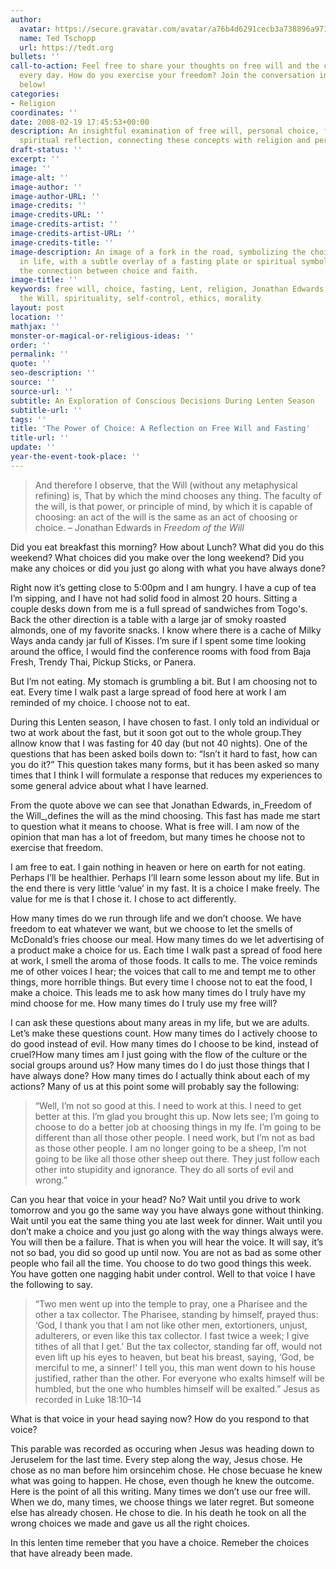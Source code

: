 ```yaml
---
author:
  avatar: https://secure.gravatar.com/avatar/a76b4d6291cecb3a738896a971bfb903?s=512&d=mp&r=g
  name: Ted Tschopp
  url: https://tedt.org
bullets: ''
call-to-action: Feel free to share your thoughts on free will and the choices we make
  every day. How do you exercise your freedom? Join the conversation in the comments
  below!
categories:
- Religion
coordinates: ''
date: 2008-02-19 17:45:53+00:00
description: An insightful examination of free will, personal choice, fasting, and
  spiritual reflection, connecting these concepts with religion and personal responsibility.
draft-status: ''
excerpt: ''
image: ''
image-alt: ''
image-author: ''
image-author-URL: ''
image-credits: ''
image-credits-URL: ''
image-credits-artist: ''
image-credits-artist-URL: ''
image-credits-title: ''
image-description: An image of a fork in the road, symbolizing the choices we make
  in life, with a subtle overlay of a fasting plate or spiritual symbols to represent
  the connection between choice and faith.
image-title: ''
keywords: free will, choice, fasting, Lent, religion, Jonathan Edwards, Freedom of
  the Will, spirituality, self-control, ethics, morality
layout: post
location: ''
mathjax: ''
monster-or-magical-or-religious-ideas: ''
order: ''
permalink: ''
quote: ''
seo-description: ''
source: ''
source-url: ''
subtitle: An Exploration of Conscious Decisions During Lenten Season
subtitle-url: ''
tags: ''
title: 'The Power of Choice: A Reflection on Free Will and Fasting'
title-url: ''
update: ''
year-the-event-took-place: ''
---
```

> And therefore I observe, that the Will (without any metaphysical refining) is, That by which the mind chooses any thing. The faculty of the will, is that power, or principle of mind, by which it is capable of choosing: an act of the will is the same as an act of choosing or choice. &ndash; Jonathan Edwards in _Freedom of the Will_

Did you eat breakfast this morning? How about Lunch? What did you do this weekend? What choices did you make over the long weekend? Did you make any choices or did you just go along with what you have always done?

Right now it&rsquo;s getting close to 5:00pm and I am hungry. I have a cup of tea I&rsquo;m sipping, and I have not had solid food in almost 20 hours. Sitting a couple desks down from me is a full spread of sandwiches from Togo's. Back the other direction is a table with a large jar of smoky roasted almonds, one of my favorite snacks. I know where there is a cache of Milky Ways anda candy jar full of Kisses. I&rsquo;m sure if I spent some time looking around the office, I would find the conference rooms with food from Baja Fresh, Trendy Thai, Pickup Sticks, or Panera.

But I&rsquo;m not eating. My stomach is grumbling a bit. But I am choosing not to eat. Every time I walk past a large spread of food here at work I am reminded of my choice. I choose not to eat.

During this Lenten season, I have chosen to fast. I only told an individual or two at work about the fast, but it soon got out to the whole group.They allnow know that I was fasting for 40 day (but not 40 nights). One of the questions that has been asked boils down to: &ldquo;Isn&rsquo;t it hard to fast, how can you do it?&rdquo; This question takes many forms, but it has been asked so many times that I think I will formulate a response that reduces my experiences to some general advice about what I have learned.

From the quote above we can see that Jonathan Edwards, in_Freedom of the Will_,defines the will as the mind choosing. This fast has made me start to question what it means to choose. What is free will. I am now of the opinion that man has a lot of freedom, but many times he choose not to exercise that freedom.

I am free to eat. I gain nothing in heaven or here on earth for not eating. Perhaps I&rsquo;ll be healthier. Perhaps I&rsquo;ll learn some lesson about my life. But in the end there is very little &lsquo;value&rsquo; in my fast. It is a choice I make freely. The value for me is that I chose it. I chose to act differently.

How many times do we run through life and we don&rsquo;t choose. We have freedom to eat whatever we want, but we choose to let the smells of McDonald&rsquo;s fries choose our meal. How many times do we let advertising of a product make a choice for us. Each time I walk past a spread of food here at work, I smell the aroma of those foods. It calls to me. The voice reminds me of other voices I hear; the voices that call to me and tempt me to other things, more horrible things. But every time I choose not to eat the food, I make a choice. This leads me to ask how many times do I truly have my mind choose for me. How many times do I truly use my free will?

I can ask these questions about many areas in my life, but we are adults. Let&rsquo;s make these questions count. How many times do I actively choose to do good instead of evil. How many times do I choose to be kind, instead of cruel?How many times am I just going with the flow of the culture or the social groups around us? How many times do I do just those things that I have always done? How many times do I actually think about each of my actions? Many of us at this point some will probably say the following:

> &ldquo;Well, I&rsquo;m not so good at this. I need to work at this. I need to get better at this. I&rsquo;m glad you brought this up. Now lets see; I&rsquo;m going to choose to do a better job at choosing things in my lfe. I&rsquo;m going to be different than all those other people. I need work, but I&rsquo;m not as bad as those other people. I am no longer going to be a sheep, I&rsquo;m not going to be like all those other sheep out there. They just follow each other into stupidity and ignorance. They do all sorts of evil and wrong.&rdquo;

Can you hear that voice in your head? No? Wait until you drive to work tomorrow and you go the same way you have always gone without thinking. Wait until you eat the same thing you ate last week for dinner. Wait until you don&rsquo;t make a choice and you just go along with the way things always were. You will then be a failure. That is when you will hear the voice. It will say, it&rsquo;s not so bad, you did so good up until now. You are not as bad as some other people who fail all the time. You choose to do two good things this week. You have gotten one nagging habit under control. Well to that voice I have the following to say.

> &#8220;Two men went up into the temple to pray, one a Pharisee and the other a tax collector. The Pharisee, standing by himself, prayed thus: &#8216;God, I thank you that I am not like other men, extortioners, unjust, adulterers, or even like this tax collector. I fast twice a week; I give tithes of all that I get.' But the tax collector, standing far off, would not even lift up his eyes to heaven, but beat his breast, saying, &#8216;God, be merciful to me, a sinner!' I tell you, this man went down to his house justified, rather than the other. For everyone who exalts himself will be humbled, but the one who humbles himself will be exalted.&#8221; Jesus as recorded in Luke 18:10&ndash;14

What is that voice in your head saying now? How do you respond to that voice?

This parable was recorded as occuring when Jesus was heading down to Jeruselem for the last time. Every step along the way, Jesus chose. He chose as no man before him orsincehim chose. He chose becuase he knew what was going to happen. He chose, even though he knew the outcome. Here is the point of all this writing. Many times we don&rsquo;t use our free will. When we do, many times, we choose things we later regret. But someone else has already chosen. He chose to die. In his death he took on all the wrong choices we made and gave us all the right choices.

In this lenten time remeber that you have a choice. Remeber the choices that have already been made.
